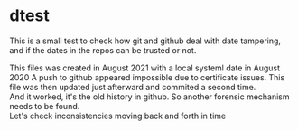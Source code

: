 # dtest

This is a small test to check how git and github deal with date tampering, and if the dates
in the repos can be trusted or not. 

This files was created in August 2021 with a local systeml date in August 2020
A push to github appeared impossible due to certificate issues. 
This file was then updated just afterward and commited a second time.  
And it worked, it's the old history in github.  So another forensic mechanism needs to be found.  
Let's check inconsistencies moving back and forth in time
